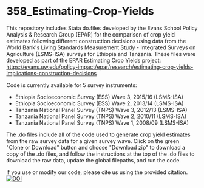 # 358_Estimating-Crop-Yields

This repository includes Stata do.files developed by the Evans School Policy Analysis & Research Group (EPAR) for the comparison of crop yield estimates following different construction decisions using data from the World Bank's Living Standards Measurement Study - Integrated Surveys on Agriculture (LSMS-ISA) surveys for Ethiopia and Tanzania. These files were developed as part of the EPAR Estimating Crop Yields project: https://evans.uw.edu/policy-impact/epar/research/estimating-crop-yields-implications-construction-decisions

Code is currently available for 5 survey instruments:
 * Ethiopia Socioeconomic Survey (ESS) Wave 3, 2015/16 (LSMS-ISA)
 * Ethiopia Socioeconomic Survey (ESS) Wave 2, 2013/14 (LSMS-ISA)
 * Tanzania National Panel Survey (TNPS) Wave 3, 2012/13 (LSMS-ISA)
 * Tanzania National Panel Survey (TNPS) Wave 2, 2010/11 (LSMS-ISA)
 * Tanzania National Panel Survey (TNPS) Wave 1, 2008/09 (LSMS-ISA)

The .do files include all of the code used to generate crop yield estimates from the raw survey data for a given survey wave. Click on the green "Clone or Download" button and choose "Download zip" to download a copy of the .do files, and follow the instructions at the top of the .do files to download the raw data, update the global filepaths, and run the code. 

If you use or modify our code, please cite us using the provided citation. 
[![DOI](https://zenodo.org/badge/113230567.svg)](https://zenodo.org/badge/latestdoi/113230567)

